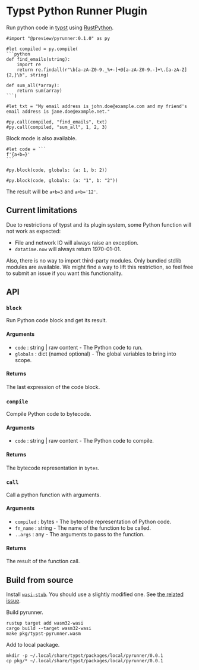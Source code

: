 # Typst Python Runner Plugin

Run python code in [typst](https://typst.app) using [RustPython](https://github.com/RustPython/RustPython).

````typst
#import "@preview/pyrunner:0.1.0" as py

#let compiled = py.compile(
```python
def find_emails(string):
    import re
    return re.findall(r"\b[a-zA-Z0-9._%+-]+@[a-zA-Z0-9.-]+\.[a-zA-Z]{2,}\b", string)

def sum_all(*array):
    return sum(array)
```)

#let txt = "My email address is john.doe@example.com and my friend's email address is jane.doe@example.net."

#py.call(compiled, "find_emails", txt)
#py.call(compiled, "sum_all", 1, 2, 3)
````

Block mode is also available.

````typst
#let code = ```
f'{a+b=}'
```

#py.block(code, globals: (a: 1, b: 2))

#py.block(code, globals: (a: "1", b: "2"))
````

The result will be `a+b=3` and `a+b='12'`.

## Current limitations

Due to restrictions of typst and its plugin system, some Python function will not work as expected:
- File and network IO will always raise an exception.
- `datatime.now` will always return 1970-01-01.

Also, there is no way to import third-party modules. Only bundled stdlib modules are available. We might find a way to lift this restriction, so feel free to submit an issue if you want this functionality.

## API
### `block`
Run Python code block and get its result.

#### Arguments
- `code` : string | raw content - The Python code to run.
- `globals` : dict (named optional) - The global variables to bring into scope.

#### Returns
The last expression of the code block.

### `compile`
Compile Python code to bytecode.

#### Arguments
- `code` : string | raw content - The Python code to compile.

#### Returns
The bytecode representation in `bytes`.

### `call`
Call a python function with arguments.

#### Arguments
- `compiled` : bytes - The bytecode representation of Python code.
- `fn_name` : string - The name of the function to be called.
- `..args` : any - The arguments to pass to the function.

#### Returns
The result of the function call.

## Build from source

Install [`wasi-stub`][]. You should use a slightly modified one. See [the related issue](https://github.com/astrale-sharp/wasm-minimal-protocol/issues/22#issuecomment-1827379467).

[`wasi-stub`]: https://github.com/astrale-sharp/wasm-minimal-protocol

<!-- ```
cargo install --git https://github.com/astrale-sharp/wasm-minimal-protocol.git wasi-stub
```-->

Build pyrunner.

```
rustup target add wasm32-wasi
cargo build --target wasm32-wasi
make pkg/typst-pyrunner.wasm
```

Add to local package.

```
mkdir -p ~/.local/share/typst/packages/local/pyrunner/0.0.1
cp pkg/* ~/.local/share/typst/packages/local/pyrunner/0.0.1
```
